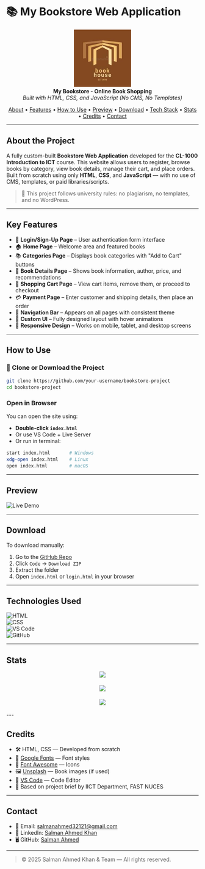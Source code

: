 # 📚 My Bookstore Web Application

<div align="center">
  <img src="logoo.jpeg" width="150" alt="Bookstore Logo"><br>
  <b>My Bookstore - Online Book Shopping</b><br>
  <i>Built with HTML, CSS, and JavaScript (No CMS, No Templates)</i>
</div>

<p align="center">
  <a href="#about-the-project">About</a> •
  <a href="#key-features">Features</a> •
  <a href="#how-to-use">How to Use</a> •
  <a href="#preview">Preview</a> •
  <a href="#download">Download</a> •
  <a href="#technologies-used">Tech Stack</a> •
  <a href="#stats">Stats</a> •
  <a href="#credits">Credits</a> •
  <a href="#contact">Contact</a>
</p>

---

##  About the Project

A fully custom-built **Bookstore Web Application** developed for the **CL-1000 Introduction to ICT** course. This website allows users to register, browse books by category, view book details, manage their cart, and place orders. Built from scratch using only **HTML**, **CSS**, and **JavaScript** — with no use of CMS, templates, or paid libraries/scripts.

> 📝 This project follows university rules: no plagiarism, no templates, and no WordPress.

---

##  Key Features

- 🔐 **Login/Sign-Up Page** – User authentication form interface  
- 🏠 **Home Page** – Welcome area and featured books  
- 📚 **Categories Page** – Displays book categories with "Add to Cart" buttons  
- 📖 **Book Details Page** – Shows book information, author, price, and recommendations  
- 🛒 **Shopping Cart Page** – View cart items, remove them, or proceed to checkout  
- 💳 **Payment Page** – Enter customer and shipping details, then place an order  
- 🔗 **Navigation Bar** – Appears on all pages with consistent theme  
- 🎨 **Custom UI** – Fully designed layout with hover animations  
- 📱 **Responsive Design** – Works on mobile, tablet, and desktop screens  

---

##  How to Use

### 🔽 Clone or Download the Project

```bash
git clone https://github.com/your-username/bookstore-project
cd bookstore-project
```

###  Open in Browser

You can open the site using:

- **Double-click `index.html`**
- Or use VS Code + Live Server
- Or run in terminal:
```bash
start index.html       # Windows
xdg-open index.html    # Linux
open index.html        # macOS
```

---

##  Preview


![Live Demo](bookstore_demo.gif)

---

##  Download

To download manually:

1. Go to the [GitHub Repo](https://github.com/salman-ahmed-2/Bookstore-Website)
2. Click `Code` → `Download ZIP`
3. Extract the folder
4. Open `index.html` or `login.html` in your browser

---

##  Technologies Used

![HTML](https://img.shields.io/badge/HTML5-orange)  
![CSS](https://img.shields.io/badge/CSS3-blue)   
![VS Code](https://img.shields.io/badge/IDE-VSCode-informational)  
![GitHub](https://img.shields.io/badge/Hosted-Local-lightgrey)

---

##  Stats


<p align="center">
  <img src="https://github-readme-streak-stats.herokuapp.com/?user=salman-ahmed-2&theme=dark&hide_border=true" />
  <br><br>
  <img src="https://github-readme-stats.vercel.app/api?username=salman-ahmed-2&show_icons=true&theme=dark&hide_border=true" />
  <br><br>
  <img src="https://github-readme-stats.vercel.app/api/top-langs/?username=salman-ahmed-2&layout=compact&theme=dark&hide_border=true" />
</p>
---

##  Credits

- 🛠 HTML, CSS — Developed from scratch  
- 🎨 [Google Fonts](https://fonts.google.com/) — Font styles  
- 🌟 [Font Awesome](https://fontawesome.com/) — Icons  
- 🖼️ [Unsplash](https://unsplash.com/) — Book images (if used)  
- 🚀 [VS Code](https://code.visualstudio.com/) — Code Editor  
- 📜 Based on project brief by IICT Department, FAST NUCES  

---

##  Contact

- 📧 Email: [salmanahmed32121@gmail.com](mailto:salmanahmed32121@gmail.com)  
- 💼 LinkedIn: [Salman Ahmed Khan](https://www.linkedin.com/in/salman-ahmed-khan-843240226)  
- 🖥️ GitHub: [Salman Ahmed](https://github.com/salman-ahmed-2)

---

> © 2025 Salman Ahmed Khan & Team — All rights reserved.

